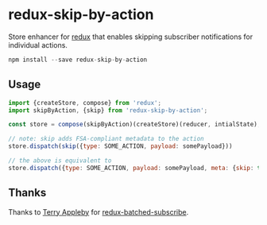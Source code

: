redux-skip-by-action
====================

Store enhancer for [redux](https://github.com/gaearon/redux) that enables skipping subscriber notifications for individual actions.

```js
npm install --save redux-skip-by-action
```

## Usage

```js
import {createStore, compose} from 'redux';
import skipByAction, {skip} from 'redux-skip-by-action';

const store = compose(skipByAction)(createStore)(reducer, intialState);

// note: skip adds FSA-compliant metadata to the action
store.dispatch(skip({type: SOME_ACTION, payload: somePayload}))

// the above is equivalent to
store.dispatch({type: SOME_ACTION, payload: somePayload, meta: {skip: true}})
```

## Thanks

Thanks to [Terry Appleby](https://github.com/tappleby) for [redux-batched-subscribe](https://github.com/tappleby/redux-batched-subscribe).
